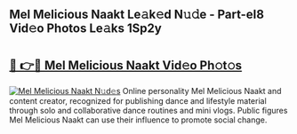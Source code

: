 ## Mel Melicious Naakt Le𝚊k𝚎d N𝚞𝚍e - Part-eI8 Vid𝚎o Photos Le𝚊ks 1Sp2y

# <h2><a href="http://fb5jun9.evod.top/?m=Mel+Melicious+Naakt">🔗 👉🔴 Mel Melicious Naakt Vid𝚎o Ph𝚘t𝚘s</a></h2>

[![Mel Melicious Naakt N𝚞d𝚎s](https://i.imgur.com/8V9OHl7.gif)](http://fb5jun9.evod.top/?m=Mel+Melicious+Naakt)
Online personality Mel Melicious Naakt and content creator, recognized for publishing dance and lifestyle material through solo and collaborative dance routines and mini vlogs. Public figures Mel Melicious Naakt can use their influence to promote social change. 
